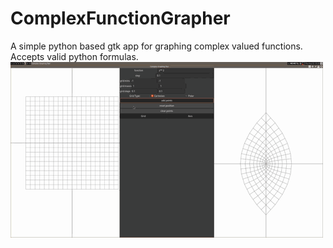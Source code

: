 # ComplexFunctionGrapher

A simple python based gtk app for graphing complex valued functions.  Accepts valid python formulas. 
![gif of gui](https://github.com/ajwittmond/ComplexFunctionGrapher/blob/master/complex_grapher.gif)

